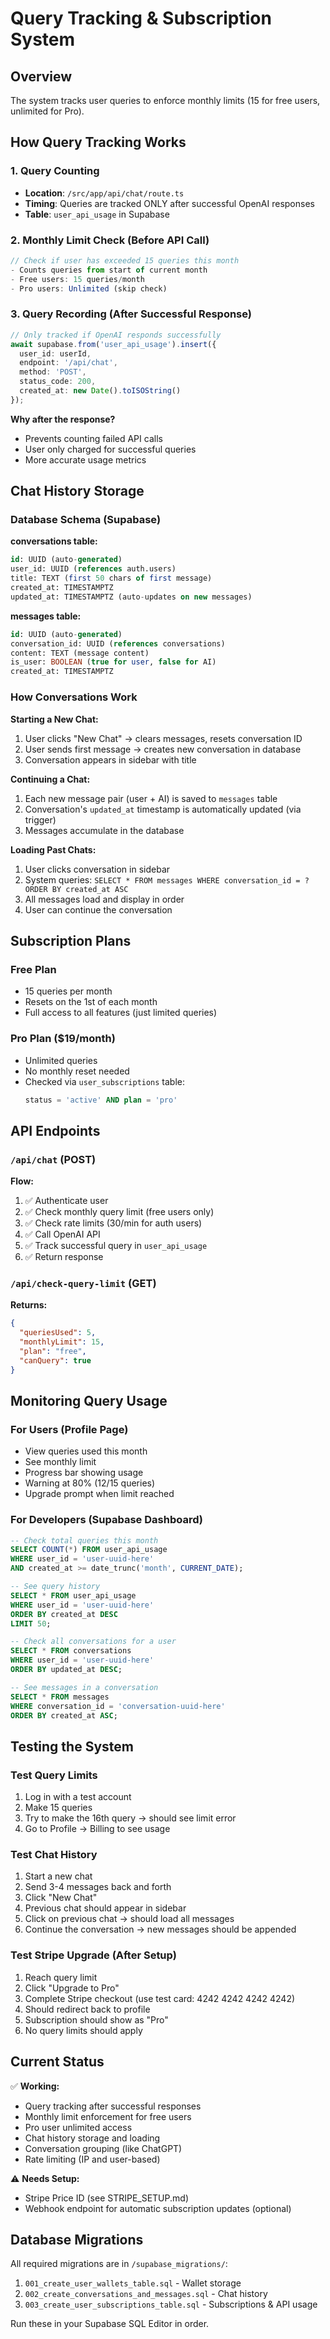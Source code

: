 # Query Tracking & Subscription System

## Overview
The system tracks user queries to enforce monthly limits (15 for free users, unlimited for Pro).

## How Query Tracking Works

### 1. Query Counting
- **Location**: `/src/app/api/chat/route.ts`
- **Timing**: Queries are tracked ONLY after successful OpenAI responses
- **Table**: `user_api_usage` in Supabase

### 2. Monthly Limit Check (Before API Call)
```typescript
// Check if user has exceeded 15 queries this month
- Counts queries from start of current month
- Free users: 15 queries/month
- Pro users: Unlimited (skip check)
```

### 3. Query Recording (After Successful Response)
```typescript
// Only tracked if OpenAI responds successfully
await supabase.from('user_api_usage').insert({
  user_id: userId,
  endpoint: '/api/chat',
  method: 'POST',
  status_code: 200,
  created_at: new Date().toISOString()
});
```

**Why after the response?**
- Prevents counting failed API calls
- User only charged for successful queries
- More accurate usage metrics

## Chat History Storage

### Database Schema (Supabase)

**conversations table:**
```sql
id: UUID (auto-generated)
user_id: UUID (references auth.users)
title: TEXT (first 50 chars of first message)
created_at: TIMESTAMPTZ
updated_at: TIMESTAMPTZ (auto-updates on new messages)
```

**messages table:**
```sql
id: UUID (auto-generated)
conversation_id: UUID (references conversations)
content: TEXT (message content)
is_user: BOOLEAN (true for user, false for AI)
created_at: TIMESTAMPTZ
```

### How Conversations Work

**Starting a New Chat:**
1. User clicks "New Chat" → clears messages, resets conversation ID
2. User sends first message → creates new conversation in database
3. Conversation appears in sidebar with title

**Continuing a Chat:**
1. Each new message pair (user + AI) is saved to `messages` table
2. Conversation's `updated_at` timestamp is automatically updated (via trigger)
3. Messages accumulate in the database

**Loading Past Chats:**
1. User clicks conversation in sidebar
2. System queries: `SELECT * FROM messages WHERE conversation_id = ? ORDER BY created_at ASC`
3. All messages load and display in order
4. User can continue the conversation

## Subscription Plans

### Free Plan
- 15 queries per month
- Resets on the 1st of each month
- Full access to all features (just limited queries)

### Pro Plan ($19/month)
- Unlimited queries
- No monthly reset needed
- Checked via `user_subscriptions` table:
  ```sql
  status = 'active' AND plan = 'pro'
  ```

## API Endpoints

### `/api/chat` (POST)
**Flow:**
1. ✅ Authenticate user
2. ✅ Check monthly query limit (free users only)
3. ✅ Check rate limits (30/min for auth users)
4. ✅ Call OpenAI API
5. ✅ Track successful query in `user_api_usage`
6. ✅ Return response

### `/api/check-query-limit` (GET)
**Returns:**
```json
{
  "queriesUsed": 5,
  "monthlyLimit": 15,
  "plan": "free",
  "canQuery": true
}
```

## Monitoring Query Usage

### For Users (Profile Page)
- View queries used this month
- See monthly limit
- Progress bar showing usage
- Warning at 80% (12/15 queries)
- Upgrade prompt when limit reached

### For Developers (Supabase Dashboard)
```sql
-- Check total queries this month
SELECT COUNT(*) FROM user_api_usage 
WHERE user_id = 'user-uuid-here' 
AND created_at >= date_trunc('month', CURRENT_DATE);

-- See query history
SELECT * FROM user_api_usage 
WHERE user_id = 'user-uuid-here' 
ORDER BY created_at DESC 
LIMIT 50;

-- Check all conversations for a user
SELECT * FROM conversations 
WHERE user_id = 'user-uuid-here' 
ORDER BY updated_at DESC;

-- See messages in a conversation
SELECT * FROM messages 
WHERE conversation_id = 'conversation-uuid-here' 
ORDER BY created_at ASC;
```

## Testing the System

### Test Query Limits
1. Log in with a test account
2. Make 15 queries
3. Try to make the 16th query → should see limit error
4. Go to Profile → Billing to see usage

### Test Chat History
1. Start a new chat
2. Send 3-4 messages back and forth
3. Click "New Chat"
4. Previous chat should appear in sidebar
5. Click on previous chat → should load all messages
6. Continue the conversation → new messages should be appended

### Test Stripe Upgrade (After Setup)
1. Reach query limit
2. Click "Upgrade to Pro"
3. Complete Stripe checkout (use test card: 4242 4242 4242 4242)
4. Should redirect back to profile
5. Subscription should show as "Pro"
6. No query limits should apply

## Current Status

✅ **Working:**
- Query tracking after successful responses
- Monthly limit enforcement for free users
- Pro user unlimited access
- Chat history storage and loading
- Conversation grouping (like ChatGPT)
- Rate limiting (IP and user-based)

⚠️ **Needs Setup:**
- Stripe Price ID (see STRIPE_SETUP.md)
- Webhook endpoint for automatic subscription updates (optional)

## Database Migrations

All required migrations are in `/supabase_migrations/`:
1. `001_create_user_wallets_table.sql` - Wallet storage
2. `002_create_conversations_and_messages.sql` - Chat history
3. `003_create_user_subscriptions_table.sql` - Subscriptions & API usage

Run these in your Supabase SQL Editor in order.

